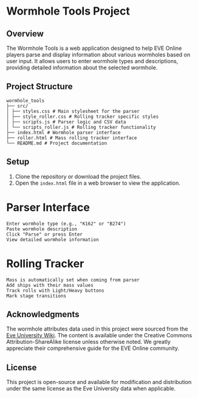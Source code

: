 # Wormhole Tools Project

## Overview
The Wormhole Tools is a web application designed to help EVE Online players parse and display information about various wormholes based on user input. It allows users to enter wormhole types and descriptions, providing detailed information about the selected wormhole.

## Project Structure
```
wormhole_tools
├── src/
│ ├── styles.css # Main stylesheet for the parser
│ ├── style_roller.css # Rolling tracker specific styles
│ ├── scripts.js # Parser logic and CSV data
│ └── scripts_roller.js # Rolling tracker functionality
├── index.html # Wormhole parser interface
├── roller.html # Mass rolling tracker interface
└── README.md # Project documentation
```

## Setup
1. Clone the repository or download the project files.
2. Open the `index.html` file in a web browser to view the application.

# Parser Interface
    Enter wormhole type (e.g., "K162" or "B274")
    Paste wormhole description
    Click "Parse" or press Enter
    View detailed wormhole information

# Rolling Tracker
    Mass is automatically set when coming from parser
    Add ships with their mass values
    Track rolls with Light/Heavy buttons
    Mark stage transitions

## Acknowledgments
The wormhole attributes data used in this project were sourced from the [Eve University Wiki](https://wiki.eveuniversity.org/Wormhole_attributes). The content is available under the Creative Commons Attribution-ShareAlike license unless otherwise noted. We greatly appreciate their comprehensive guide for the EVE Online community.

## License
This project is open-source and available for modification and distribution under the same license as the Eve University data when applicable.
